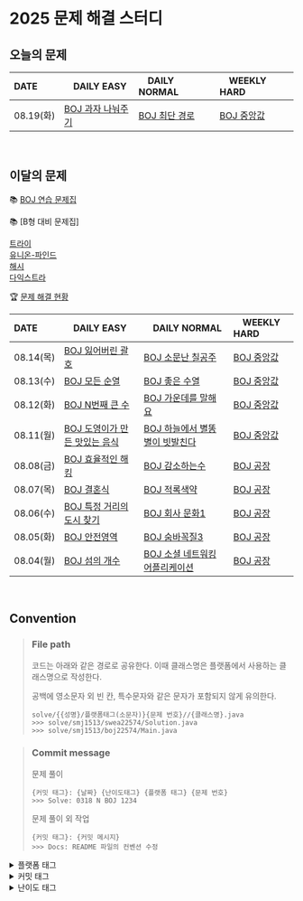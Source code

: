 # 2025 문제 해결 스터디

## 오늘의 문제

| DATE      | <img src="https://d2gd6pc034wcta.cloudfront.net/tier/6-a.svg" width="12px" /> DAILY EASY | <img src="https://d2gd6pc034wcta.cloudfront.net/tier/11-a.svg" width="12px" /> DAILY NORMAL | <img src="https://d2gd6pc034wcta.cloudfront.net/tier/16-a.svg" width="12px" /> WEEKLY HARD |
| :-------- | :---------------------------------------------------------------------------------------------------------------------------------------------- | :----------------------------------------------------------------------------------------------------------------------------------------- | :--------------------------------------------------------------------------------------------------------------------------------------------------- |
| 08.19(화) | [BOJ 과자 나눠주기](https://www.acmicpc.net/problem/16401) |[BOJ 최단 경로](https://www.acmicpc.net/problem/1753)| [BOJ 중앙값](https://www.acmicpc.net/problem/1572) |


<br>

## 이달의 문제

📚 [BOJ 연습 문제집](https://www.acmicpc.net/group/practice/22838)
<br>

📚 [B형 대비 문제집]
<br>

[트라이](https://www.acmicpc.net/workbook/view/12649) <br>
[유니온-파인드](https://www.acmicpc.net/workbook/view/21218) <br>
[해시](https://www.acmicpc.net/workbook/view/9063) <br>
[다익스트라](https://www.acmicpc.net/workbook/view/10433) <br>




🏆 [문제 해결 현황](https://github.com/SSAFY-14th-GUMI-Class-4-PS-Study)

| DATE      | <img src="https://d2gd6pc034wcta.cloudfront.net/tier/6-a.svg" width="12px" /> DAILY EASY | <img src="https://d2gd6pc034wcta.cloudfront.net/tier/11-a.svg" width="12px" /> DAILY NORMAL | <img src="https://d2gd6pc034wcta.cloudfront.net/tier/16-a.svg" width="12px" /> WEEKLY HARD |
| :-------- | :------------------------------------------------------------------------------------------------------------------------------------------------ | :------------------------------------------------------------------------------------------------------------------------------------------------- | :--------------------------------------------------------------------------------------------------------------------------------------------------- |
| 08.14(목) | [BOJ 잃어버린 괄호](https://www.acmicpc.net/problem/1541) |[BOJ 소문난 칠공주](https://www.acmicpc.net/problem/1941)| [BOJ 중앙값](https://www.acmicpc.net/problem/1572) |
| 08.13(수) | [BOJ 모든 순열](https://www.acmicpc.net/problem/10974) |[BOJ 좋은 수열](https://www.acmicpc.net/problem/2661)| [BOJ 중앙값](https://www.acmicpc.net/problem/1572) |
| 08.12(화) | [BOJ N번째 큰 수](https://www.acmicpc.net/problem/2075) |[BOJ 가운데를 말해요](https://www.acmicpc.net/problem/1655)| [BOJ 중앙값](https://www.acmicpc.net/problem/1572) |
| 08.11(월) | [BOJ 도영이가 만든 맛있는 음식](https://www.acmicpc.net/problem/2961) |[BOJ 하늘에서 별똥별이 빗발친다](https://www.acmicpc.net/problem/14658)| [BOJ 중앙값](https://www.acmicpc.net/problem/1572) |
| 08.08(금) | [BOJ 효율적인 해킹](https://www.acmicpc.net/problem/1325) |[BOJ 감소하는수](https://www.acmicpc.net/problem/1038)| [BOJ 공장](https://www.acmicpc.net/problem/7578) |
| 08.07(목) | [BOJ 결혼식](https://www.acmicpc.net/problem/5567) |[BOJ 적록색약](https://www.acmicpc.net/problem/10026)| [BOJ 공장](https://www.acmicpc.net/problem/7578) |
| 08.06(수) | [BOJ 특정 거리의 도시 찾기](https://www.acmicpc.net/problem/18352) |[BOJ 회사 문화1](https://www.acmicpc.net/problem/14267)| [BOJ 공장](https://www.acmicpc.net/problem/7578) |
| 08.05(화) | [BOJ 안전영역](https://www.acmicpc.net/problem/2468) |[BOJ 숨바꼭질3](https://www.acmicpc.net/problem/13549)| [BOJ 공장](https://www.acmicpc.net/problem/7578) |
| 08.04(월) | [BOJ 섬의 개수](https://www.acmicpc.net/problem/4963) | [BOJ 소셜 네트워킹 어플리케이션](https://www.acmicpc.net/problem/7511) | [BOJ 공장](https://www.acmicpc.net/problem/7578) |
<br>

## Convention

> ### File path
>
> 코드는 아래와 같은 경로로 공유한다. 이때 클래스명은 플랫폼에서 사용하는 클래스명으로 작성한다.
>
> 공백에 영소문자 외 빈 칸, 특수문자와 같은 문자가 포함되지 않게 유의한다.
>
> ```
> solve/{{성명}/플랫폼태그(소문자)}{문제 번호}//{클래스명}.java
> >>> solve/smj1513/swea22574/Solution.java
> >>> solve/smj1513/boj22574/Main.java
> ```

> ### Commit message
>
> 문제 풀이
>
> ```
> {커밋 태그}: {날짜} {난이도태그} {플랫폼 태그} {문제 번호}
> >>> Solve: 0318 N BOJ 1234
> ```
>
> 문제 풀이 외 작업
>
> ```
> {커밋 태그}: {커밋 메시지}
> >>> Docs: README 파일의 컨벤션 수정
> ```

<details>
<summary>플랫폼 태그</summary>
<br>
  
| 플랫폼            | 태그 |
| :---------------- | :--- |
| 백준              | BOJ  |
| 프로그래머스      | PGS  |
| SW Expert Academy | SWEA |
</details>
<details>
<summary>커밋 태그</summary>
<br>

| 태그     | 설명                                      |
| :------- | :---------------------------------------- |
| Solve    | 문제 해결                                 |
| Try      | 문제 풀이 시도 (문제 해결 실패 사유 작성) |
| Refactor | 문제 해결 후 최적화, 코드 개선 등         |
| Rename   | 파일명, 폴더명 수정 혹은 폴더 이동        |
| Comment  | 코드 변경이 없는 주석 추가, 오타 수정 등  |
| Docs     | README와 같은 문서 수정                   |

</details>

<details>
<summary>난이도 태그</summary>
<br>

| 태그     | 설명                                      |
| :------- | :---------------------------------------- |
| E | Daily easy |
| N | Daily normal |
| H | weekly hard |

</details>
